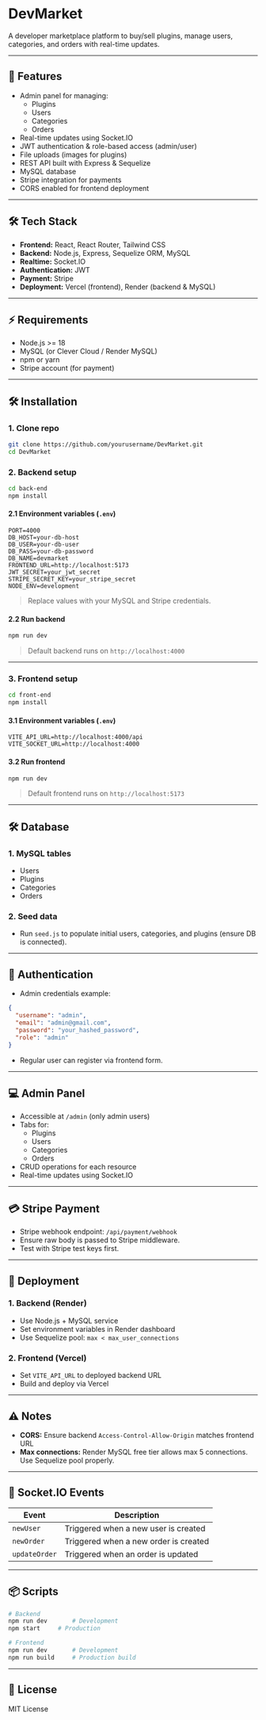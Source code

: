 # DevMarket

A developer marketplace platform to buy/sell plugins, manage users, categories, and orders with real-time updates.

---

## 📂 Features

- Admin panel for managing:
  - Plugins
  - Users
  - Categories
  - Orders
- Real-time updates using Socket.IO
- JWT authentication & role-based access (admin/user)
- File uploads (images for plugins)
- REST API built with Express & Sequelize
- MySQL database
- Stripe integration for payments
- CORS enabled for frontend deployment

---

## 🛠 Tech Stack

- **Frontend:** React, React Router, Tailwind CSS
- **Backend:** Node.js, Express, Sequelize ORM, MySQL
- **Realtime:** Socket.IO
- **Authentication:** JWT
- **Payment:** Stripe
- **Deployment:** Vercel (frontend), Render (backend & MySQL)

---

## ⚡️ Requirements

- Node.js >= 18
- MySQL (or Clever Cloud / Render MySQL)
- npm or yarn
- Stripe account (for payment)

---

## 🛠 Installation

### 1. Clone repo

```bash
git clone https://github.com/yourusername/DevMarket.git
cd DevMarket
```

### 2. Backend setup

```bash
cd back-end
npm install
```

#### 2.1 Environment variables (`.env`)

```env
PORT=4000
DB_HOST=your-db-host
DB_USER=your-db-user
DB_PASS=your-db-password
DB_NAME=devmarket
FRONTEND_URL=http://localhost:5173
JWT_SECRET=your_jwt_secret
STRIPE_SECRET_KEY=your_stripe_secret
NODE_ENV=development
```

> Replace values with your MySQL and Stripe credentials.

#### 2.2 Run backend

```bash
npm run dev
```

> Default backend runs on `http://localhost:4000`

---

### 3. Frontend setup

```bash
cd front-end
npm install
```

#### 3.1 Environment variables (`.env`)

```env
VITE_API_URL=http://localhost:4000/api
VITE_SOCKET_URL=http://localhost:4000
```

#### 3.2 Run frontend

```bash
npm run dev
```

> Default frontend runs on `http://localhost:5173`

---

## 🛠 Database

### 1. MySQL tables

- Users
- Plugins
- Categories
- Orders

### 2. Seed data

- Run `seed.js` to populate initial users, categories, and plugins (ensure DB is connected).

---

## 🔑 Authentication

- Admin credentials example:

```json
{
  "username": "admin",
  "email": "admin@gmail.com",
  "password": "your_hashed_password",
  "role": "admin"
}
```

- Regular user can register via frontend form.

---

## 💻 Admin Panel

- Accessible at `/admin` (only admin users)
- Tabs for:
  - Plugins
  - Users
  - Categories
  - Orders
- CRUD operations for each resource
- Real-time updates using Socket.IO

---

## 💳 Stripe Payment

- Stripe webhook endpoint: `/api/payment/webhook`
- Ensure raw body is passed to Stripe middleware.
- Test with Stripe test keys first.

---

## 🚀 Deployment

### 1. Backend (Render)

- Use Node.js + MySQL service
- Set environment variables in Render dashboard
- Use Sequelize pool: `max < max_user_connections`

### 2. Frontend (Vercel)

- Set `VITE_API_URL` to deployed backend URL
- Build and deploy via Vercel

---

## ⚠️ Notes

- **CORS:** Ensure backend `Access-Control-Allow-Origin` matches frontend URL
- **Max connections:** Render MySQL free tier allows max 5 connections. Use Sequelize pool properly.

---

## 🧹 Socket.IO Events

| Event         | Description                           |
| ------------- | ------------------------------------- |
| `newUser`     | Triggered when a new user is created  |
| `newOrder`    | Triggered when a new order is created |
| `updateOrder` | Triggered when an order is updated    |

---

## 📦 Scripts

```bash
# Backend
npm run dev       # Development
npm start     # Production

# Frontend
npm run dev       # Development
npm run build     # Production build
```

---

## 📜 License

MIT License

